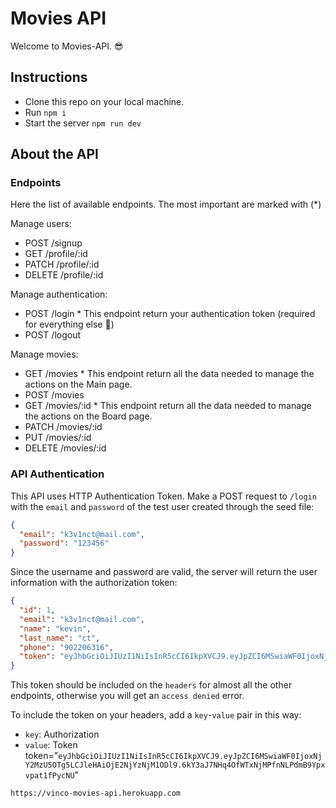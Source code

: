 # Movies API

Welcome to Movies-API. 😎

## Instructions

- Clone this repo on your local machine.
- Run `npm i`
- Start the server `npm run dev`

## About the API

### Endpoints

Here the list of available endpoints. The most important are marked with (\*)

Manage users:

- POST /signup
- GET /profile/:id
- PATCH /profile/:id
- DELETE /profile/:id

Manage authentication:

- POST /login \* This endpoint return your authentication token (required for everything else 👀)
- POST /logout

Manage movies:

- GET /movies \* This endpoint return all the data needed to manage the actions on the Main page.
- POST /movies
- GET /movies/:id \* This endpoint return all the data needed to manage the actions on the Board page.
- PATCH /movies/:id
- PUT /movies/:id
- DELETE /movies/:id

### API Authentication

This API uses HTTP Authentication Token. Make a POST request to `/login` with the `email` and
`password` of the test user created through the seed file:

```json
{
  "email": "k3v1nct@mail.com",
  "password": "123456"
}
```

Since the username and password are valid, the server will return the user information with the authorization token:

```json
{
  "id": 1,
  "email": "k3v1nct@mail.com",
  "name": "kevin",
  "last_name": "ct",
  "phone": "902206316",
  "token": "eyJhbGciOiJIUzI1NiIsInR5cCI6IkpXVCJ9.eyJpZCI6MSwiaWF0IjoxNjY2MzU5OTg5LCJleHAiOjE2NjYzNjM1ODl9.6kY3aJ7NHq4OfWTxNjMPfnNLPdmB9Ypxvpat1fPycNU"
}
```

This token should be included on the `headers` for almost all the other endpoints, otherwise you will get an `access denied` error.

To include the token on your headers, add a `key`-`value` pair in this way:

- `key`: Authorization
- `value`: Token token="`eyJhbGciOiJIUzI1NiIsInR5cCI6IkpXVCJ9.eyJpZCI6MSwiaWF0IjoxNjY2MzU5OTg5LCJleHAiOjE2NjYzNjM1ODl9.6kY3aJ7NHq4OfWTxNjMPfnNLPdmB9Ypxvpat1fPycNU`"

`https://vinco-movies-api.herokuapp.com`
